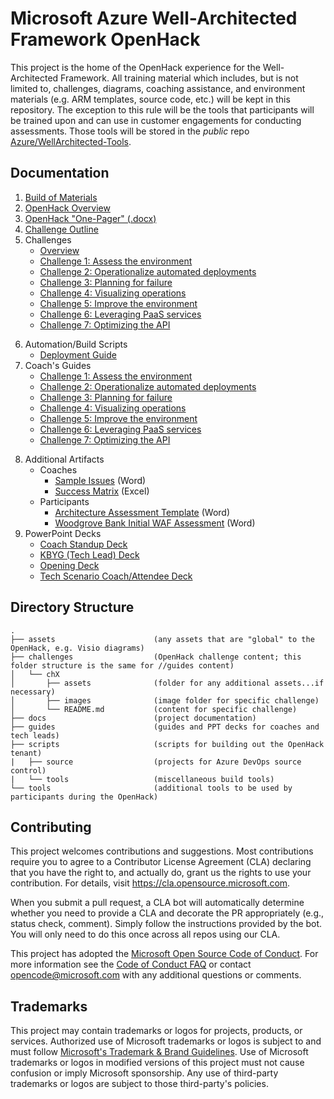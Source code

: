 # Microsoft Azure Well-Architected Framework OpenHack

This project is the home of the OpenHack experience for the Well-Architected Framework. All training material which includes, but is not limited to, challenges, diagrams, coaching assistance, and environment materials (e.g. ARM templates, source code, etc.) will be kept in this repository. The exception to this rule will be the tools that participants will be trained upon and can use in customer engagements for conducting assessments. Those tools will be stored in the _public_ repo [Azure/WellArchitected-Tools](https://github.com/Azure/WellArchitected-Tools).

## Documentation
1. [Build of Materials](docs/bom.md)
2. [OpenHack Overview](docs/overview.md)
3. [OpenHack "One-Pager" (.docx)](docs/one-pager.docx)
4. [Challenge Outline](docs/outline.md)
5. Challenges  
   - [Overview](challenges/ch0)  
   - [Challenge 1: Assess the environment](challenges/ch1)  
   - [Challenge 2: Operationalize automated deployments](challenges/ch2)  
   - [Challenge 3: Planning for failure](challenges/ch3)  
   - [Challenge 4: Visualizing operations](challenges/ch4)  
   - [Challenge 5: Improve the environment](challenges/ch5)  
   - [Challenge 6: Leveraging PaaS services](challenges/ch6)
   - [Challenge 7: Optimizing the API](challenges/ch7)
<!--   - [Challenge 8: Tightening database security](challenges/ch8)
   - [Challenge 9: Capturing correlation data](challenges/ch9) -->
6. Automation/Build Scripts
   - [Deployment Guide](docs/deployment.md)
7. Coach's Guides
   - [Challenge 1: Assess the environment](guides/challenges/ch1)  
   - [Challenge 2: Operationalize automated deployments](guides/challenges/ch2)
   - [Challenge 3: Planning for failure](guides/challenges/ch3)  
   - [Challenge 4: Visualizing operations](guides/challenges/ch4)  
   - [Challenge 5: Improve the environment](guides/challenges/ch5)  
   - [Challenge 6: Leveraging PaaS services](guides/challenges/ch6)
   - [Challenge 7: Optimizing the API](guides/challenges/ch7)
<!--   - [Challenge 8: Tightening database security](guides/challenges/ch8)
   - [Challenge 9: Capturing correlation data](guides/challenges/ch9) -->
8. Additional Artifacts
   - Coaches
     - [Sample Issues](guides/Sample_Issues.docx) (Word)
     - [Success Matrix](guides/successMatrix.xlsx) (Excel)
   - Participants
     - [Architecture Assessment Template](tools/Architecture_Assessment.docx) (Word)
     - [Woodgrove Bank Initial WAF Assessment](tools/Woodgrove_Bank_Assessment_2021-08-31.docx) (Word)
9. PowerPoint Decks 
   - [Coach Standup Deck](<guides/ppt/OpenHack_Virtual_Coach Standup_WAF.pptx>)
   - [KBYG (Tech Lead) Deck](<guides/ppt/OpenHack_Virtual_KBYG.Coach Prep Deck_WAF.pptx>)
   - [Opening Deck](<guides/ppt/OpenHack_Virtual_Opening Deck_WAF.pptx>)
   - [Tech Scenario Coach/Attendee Deck](<guides/ppt/OpenHack_Tech Scenario_Attendee_Coach_Deck_WAF.pptx>)

## Directory Structure
```
.
├── assets                      (any assets that are "global" to the OpenHack, e.g. Visio diagrams)
├── challenges                  (OpenHack challenge content; this folder structure is the same for //guides content)
│   └── chX
│       ├── assets              (folder for any additional assets...if necessary)
│       ├── images              (image folder for specific challenge)
│       └── README.md           (content for specific challenge)
├── docs                        (project documentation)
├── guides                      (guides and PPT decks for coaches and tech leads)
├── scripts                     (scripts for building out the OpenHack tenant)
|   ├── source                  (projects for Azure DevOps source control)
|   └── tools                   (miscellaneous build tools)    
└── tools                       (additional tools to be used by participants during the OpenHack)
```

## Contributing

This project welcomes contributions and suggestions.  Most contributions require you to agree to a
Contributor License Agreement (CLA) declaring that you have the right to, and actually do, grant us
the rights to use your contribution. For details, visit https://cla.opensource.microsoft.com.

When you submit a pull request, a CLA bot will automatically determine whether you need to provide
a CLA and decorate the PR appropriately (e.g., status check, comment). Simply follow the instructions
provided by the bot. You will only need to do this once across all repos using our CLA.

This project has adopted the [Microsoft Open Source Code of Conduct](https://opensource.microsoft.com/codeofconduct/).
For more information see the [Code of Conduct FAQ](https://opensource.microsoft.com/codeofconduct/faq/) or
contact [opencode@microsoft.com](mailto:opencode@microsoft.com) with any additional questions or comments.

## Trademarks

This project may contain trademarks or logos for projects, products, or services. Authorized use of Microsoft 
trademarks or logos is subject to and must follow 
[Microsoft's Trademark & Brand Guidelines](https://www.microsoft.com/legal/intellectualproperty/trademarks/usage/general).
Use of Microsoft trademarks or logos in modified versions of this project must not cause confusion or imply Microsoft sponsorship.
Any use of third-party trademarks or logos are subject to those third-party's policies.
